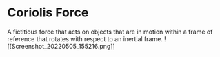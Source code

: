 # Coriolis Force
 A fictitious force that acts on objects that are in motion within a frame of reference that rotates with respect to an inertial frame.
![[Screenshot_20220505_155216.png]]